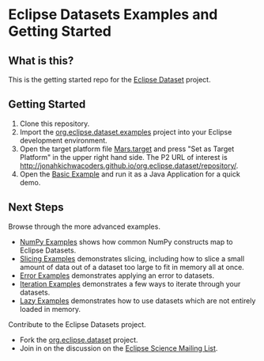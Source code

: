 # Eclipse Datasets Examples and Getting Started

## What is this?

This is the getting started repo for the [Eclipse Dataset](https://github.com/jonahkichwacoders/org.eclipse.dataset) project.

## Getting Started

1. Clone this repository.
1. Import the [org.eclipse.dataset.examples](/org.eclipse.dataset.examples) project into your Eclipse development environment.
1. Open the target platform file [Mars.target](/org.eclipse.dataset.examples/Mars.target) and press "Set as Target Platform" in the upper right hand side. The P2 URL of interest is http://jonahkichwacoders.github.io/org.eclipse.dataset/repository/.
1. Open the [Basic Example](/org.eclipse.dataset.examples/src/org/eclipse/dawnsci/analysis/examples/dataset/BasicExample.java) and run it as a Java Application for a quick demo.

## Next Steps

Browse through the more advanced examples.
- [NumPy Examples](/org.eclipse.dataset.examples/src/org/eclipse/dawnsci/analysis/examples/dataset/NumpyExamples.java) shows how common NumPy constructs map to Eclipse Datasets.
- [Slicing Examples](/org.eclipse.dataset.examples/src/org/eclipse/dawnsci/analysis/examples/dataset/SlicingExamples.java) demonstrates slicing, including how to slice a small amount of data out of a dataset too large to fit in memory all at once.
- [Error Examples](/org.eclipse.dataset.examples/src/org/eclipse/dawnsci/analysis/examples/dataset/ErrorExamples.java) demonstrates applying an error to datasets.
- [Iteration Examples](/org.eclipse.dataset.examples/src/org/eclipse/dawnsci/analysis/examples/dataset/IterationExamples.java) demonstrates a few ways to iterate through your datasets.
- [Lazy Examples](/org.eclipse.dataset.examples/src/org/eclipse/dawnsci/analysis/examples/dataset/LazyExamples.java) demonstrates how to use datasets which are not entirely loaded in memory.

Contribute to the Eclipse Datasets project.
- Fork the [org.eclipse.dataset](https://github.com/jonahkichwacoders/org.eclipse.dataset) project.
- Join in on the discussion on the [Eclipse Science Mailing List](https://dev.eclipse.org/mailman/listinfo/science-iwg).
